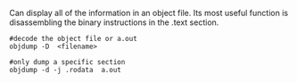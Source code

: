 Can display all of the information in an object file. Its most useful function is disassembling the binary instructions in the .text section.

```
#decode the object file or a.out
objdump -D  <filename>

#only dump a specific section
objdump -d -j .rodata  a.out

```